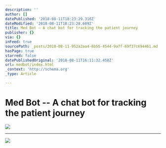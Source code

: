 ```yaml
---
description: ''
author: []
datePublished: '2018-08-11T18:23:29.316Z'
dateModified: '2018-08-11T18:23:28.609Z'
title: Med Bot – A chat bot for tracking the patient journey
publisher: {}
via: {}
inFeed: true
sourcePath: _posts/2018-08-11-952a2aa4-6b55-4544-9a7f-69f37c694461.md
hasPage: true
starred: false
datePublishedOriginal: '2018-08-11T16:11:32.458Z'
url: medbot/index.html
_context: 'http://schema.org'
_type: Article

---
```

# Med Bot -- A chat bot for tracking the patient journey
![](https://the-grid-user-content.s3-us-west-2.amazonaws.com/9fbf7db7-793b-4df0-bede-30de424d8a85.gif)

---

![](https://the-grid-user-content.s3-us-west-2.amazonaws.com/34286353-2d64-4606-b7e5-1abb4fded673.png)